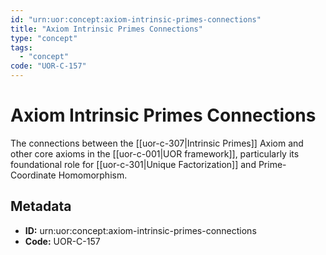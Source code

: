 ```yaml
---
id: "urn:uor:concept:axiom-intrinsic-primes-connections"
title: "Axiom Intrinsic Primes Connections"
type: "concept"
tags:
  - "concept"
code: "UOR-C-157"
---
```


# Axiom Intrinsic Primes Connections

The connections between the [[uor-c-307|Intrinsic Primes]] Axiom and other core axioms in the [[uor-c-001|UOR framework]], particularly its foundational role for [[uor-c-301|Unique Factorization]] and Prime-Coordinate Homomorphism.

## Metadata

- **ID:** urn:uor:concept:axiom-intrinsic-primes-connections
- **Code:** UOR-C-157
